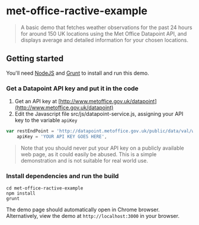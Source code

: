 # met-office-ractive-example

> A basic demo that fetches weather observations for the past 24 hours for around 150 UK locations using the Met Office Datapoint API, and displays average and detailed information for your chosen locations.

## Getting started

You'll need [NodeJS](https://nodejs.org/) and [Grunt](http://gruntjs.com/) to install and run this demo.

### Get a Datapoint API key and put it in the code

1. Get an API key at [http://www.metoffice.gov.uk/datapoint](http://www.metoffice.gov.uk/datapoint)
2. Edit the Javascript file src/js/datapoint-service.js, assigning your API key to the variable `apiKey`

```js
var restEndPoint = 'http://datapoint.metoffice.gov.uk/public/data/val/wxobs/all/json/',
    apiKey = 'YOUR API KEY GOES HERE',
```

> Note that you should never put your API key on a publicly available web page, as it could easily be abused. This is a simple demonstration and is not suitable for real world use.

### Install dependencies and run the build

```shell
cd met-office-ractive-example
npm install
grunt
```

The demo page should automatically open in Chrome browser. Alternatively, view the demo at `http://localhost:3000` in your browser.